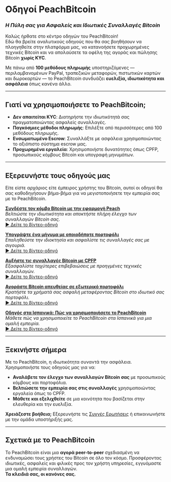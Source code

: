 # **Οδηγοί PeachBitcoin**  
### *Η Πύλη σας για Ασφαλείς και Ιδιωτικές Συναλλαγές Bitcoin*

Καλώς ήρθατε στο κέντρο οδηγών του PeachBitcoin!  
Εδώ θα βρείτε αναλυτικούς οδηγούς που θα σας βοηθήσουν να πλοηγηθείτε στην πλατφόρμα μας, να κατανοήσετε προχωρημένες τεχνικές Bitcoin και να απολαύσετε τα οφέλη της αγοράς και πώλησης Bitcoin **χωρίς KYC**.

Με πάνω από **100 μεθόδους πληρωμής** υποστηριζόμενες — περιλαμβανομένων PayPal, τραπεζικών μεταφορών, πιστωτικών καρτών και δωροκαρτών — το PeachBitcoin συνδυάζει **ευελιξία, ιδιωτικότητα και ασφάλεια** όπως κανένα άλλο.

---

## Γιατί να χρησιμοποιήσετε το PeachBitcoin;
- **Δεν απαιτείται KYC**: Διατηρήστε την ιδιωτικότητά σας πραγματοποιώντας ασφαλείς συναλλαγές.  
- **Παγκόσμιες μέθοδοι πληρωμής**: Επιλέξτε από περισσότερες από 100 μεθόδους πληρωμής.  
- **Ενσωματωμένο Escrow**: Συναλλάξτε με ασφάλεια χρησιμοποιώντας το αξιόπιστο σύστημα escrow μας.  
- **Προχωρημένα εργαλεία**: Χρησιμοποιήστε δυνατότητες όπως CPFP, προσωπικούς κόμβους Bitcoin και υπογραφή μηνυμάτων.

---

## Εξερευνήστε τους οδηγούς μας

Είτε είστε αρχάριος είτε έμπειρος χρήστης του Bitcoin, αυτοί οι οδηγοί θα σας καθοδηγήσουν βήμα-βήμα για να μεγιστοποιήσετε την εμπειρία σας με το PeachBitcoin.

**[Συνδέστε τον κόμβο Bitcoin με την εφαρμογή Peach](../btcnode-to-peachapp)**  
   *Βελτιώστε την ιδιωτικότητα και αποκτήστε πλήρη έλεγχο των συναλλαγών Bitcoin σας.*  
   [▶ Δείτε το βίντεο-οδηγό](https://www.youtube.com/watch?v=xtvq2i3mIYg)

**[Υπογράψτε ένα μήνυμα με οποιοδήποτε πορτοφόλι](../sign-message)**  
   *Επαληθεύστε την ιδιοκτησία και ασφαλίστε τις συναλλαγές σας με σιγουριά.*  
   [▶ Δείτε το βίντεο-οδηγό](https://www.youtube.com/watch?v=xgewSfhLgtY)

**[Αυξήστε τις συναλλαγές Bitcoin με CPFP](../accelerate-using-cpfp)**  
   *Εξασφαλίστε ταχύτερες επιβεβαιώσεις με προηγμένες τεχνικές συναλλαγών.*  
   [▶ Δείτε το βίντεο-οδηγό](https://www.youtube.com/watch?v=24OtQkL0CxU)

**[Αγοράστε Bitcoin απευθείας σε εξωτερικό πορτοφόλι](../peachbitcoin-wallet)**  
   *Κρατήστε τα χρήματά σας ασφαλή μεταφέροντας Bitcoin στο ιδιωτικό σας πορτοφόλι.*  
   [▶ Δείτε το βίντεο-οδηγό](https://www.youtube.com/watch?v=d3STuVfFWfQ)

**[Οδηγός στα Ισπανικά: Πώς να χρησιμοποιήσετε το PeachBitcoin](../peachbitcoin-in-spanish)**  
   *Μάθετε πώς να χρησιμοποιείτε το PeachBitcoin στα Ισπανικά για μια ομαλή εμπειρία.*  
   [▶ Δείτε το βίντεο-οδηγό](https://www.youtube.com/watch?v=sVwSzTVIe6s)

---

## **Ξεκινήστε σήμερα**  

Με το PeachBitcoin, η ιδιωτικότητα συναντά την ασφάλεια. Χρησιμοποιήστε τους οδηγούς μας για να:  
- **Αναλάβετε τον έλεγχο των συναλλαγών Bitcoin σας** με προσωπικούς κόμβους και πορτοφόλια.  
- **Βελτιώσετε την εμπειρία σας στις συναλλαγές** χρησιμοποιώντας εργαλεία όπως το CPFP.  
- **Μάθετε και εξελιχθείτε** σε μια κοινότητα που βασίζεται στην ελευθερία και την ευελιξία.

**Χρειάζεστε βοήθεια;** Εξερευνήστε τις [Συχνές Ερωτήσεις](https://peachbitcoin.com/faqhome) ή επικοινωνήστε με την ομάδα υποστήριξής μας.

---

## **Σχετικά με το PeachBitcoin**  

Το PeachBitcoin είναι μια **αγορά peer-to-peer** σχεδιασμένη να ενδυναμώσει τους χρήστες του Bitcoin σε όλο τον κόσμο. Προσφέροντας ιδιωτικές, ασφαλείς και φιλικές προς τον χρήστη υπηρεσίες, εγγυόμαστε μια ομαλή εμπειρία συναλλαγών.  
**Τα κλειδιά σας, οι κανόνες σας.**

